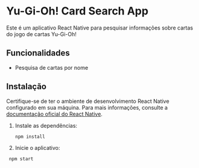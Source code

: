 # Yu-Gi-Oh! Card Search App

Este é um aplicativo React Native para pesquisar informações sobre cartas do jogo de cartas Yu-Gi-Oh!

## Funcionalidades

- Pesquisa de cartas por nome

## Instalação

Certifique-se de ter o ambiente de desenvolvimento React Native configurado em sua máquina. Para mais informações, consulte a [documentação oficial do React Native](https://reactnative.dev/docs/environment-setup).

1. Instale as dependências:

   ```bash
   npm install

2. Inicie o aplicativo:

  ```bash
   npm start
